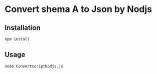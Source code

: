 # Convert shema A to Json by Nodjs

## Installation



```bash
npm install
```

## Usage

```bash
node ConvertscriptNodjs.js
```

## 
